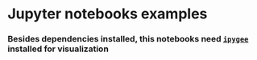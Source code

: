 # Jupyter notebooks examples
### Besides dependencies installed, this notebooks need [`ipygee`](https://github.com/fitoprincipe/ipygee) installed for visualization